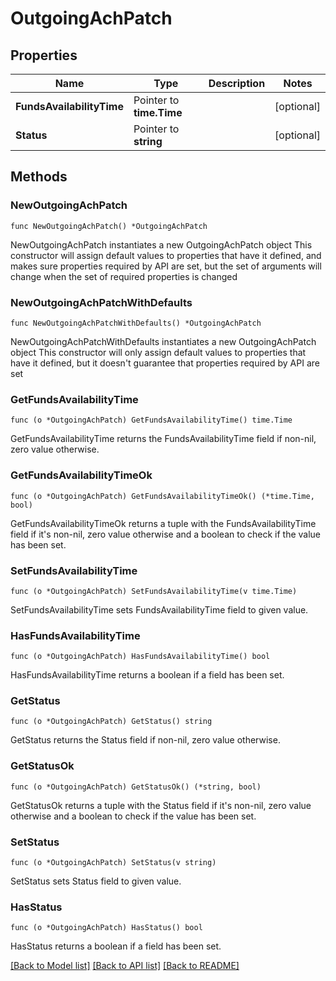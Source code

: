 # OutgoingAchPatch

## Properties

Name | Type | Description | Notes
------------ | ------------- | ------------- | -------------
**FundsAvailabilityTime** | Pointer to **time.Time** |  | [optional] 
**Status** | Pointer to **string** |  | [optional] 

## Methods

### NewOutgoingAchPatch

`func NewOutgoingAchPatch() *OutgoingAchPatch`

NewOutgoingAchPatch instantiates a new OutgoingAchPatch object
This constructor will assign default values to properties that have it defined,
and makes sure properties required by API are set, but the set of arguments
will change when the set of required properties is changed

### NewOutgoingAchPatchWithDefaults

`func NewOutgoingAchPatchWithDefaults() *OutgoingAchPatch`

NewOutgoingAchPatchWithDefaults instantiates a new OutgoingAchPatch object
This constructor will only assign default values to properties that have it defined,
but it doesn't guarantee that properties required by API are set

### GetFundsAvailabilityTime

`func (o *OutgoingAchPatch) GetFundsAvailabilityTime() time.Time`

GetFundsAvailabilityTime returns the FundsAvailabilityTime field if non-nil, zero value otherwise.

### GetFundsAvailabilityTimeOk

`func (o *OutgoingAchPatch) GetFundsAvailabilityTimeOk() (*time.Time, bool)`

GetFundsAvailabilityTimeOk returns a tuple with the FundsAvailabilityTime field if it's non-nil, zero value otherwise
and a boolean to check if the value has been set.

### SetFundsAvailabilityTime

`func (o *OutgoingAchPatch) SetFundsAvailabilityTime(v time.Time)`

SetFundsAvailabilityTime sets FundsAvailabilityTime field to given value.

### HasFundsAvailabilityTime

`func (o *OutgoingAchPatch) HasFundsAvailabilityTime() bool`

HasFundsAvailabilityTime returns a boolean if a field has been set.

### GetStatus

`func (o *OutgoingAchPatch) GetStatus() string`

GetStatus returns the Status field if non-nil, zero value otherwise.

### GetStatusOk

`func (o *OutgoingAchPatch) GetStatusOk() (*string, bool)`

GetStatusOk returns a tuple with the Status field if it's non-nil, zero value otherwise
and a boolean to check if the value has been set.

### SetStatus

`func (o *OutgoingAchPatch) SetStatus(v string)`

SetStatus sets Status field to given value.

### HasStatus

`func (o *OutgoingAchPatch) HasStatus() bool`

HasStatus returns a boolean if a field has been set.


[[Back to Model list]](../../README.md#documentation-for-models) [[Back to API list]](../../README.md#documentation-for-api-endpoints) [[Back to README]](../../README.md)


